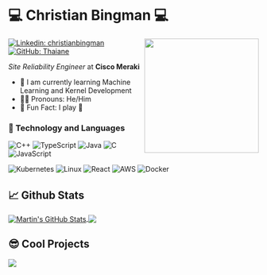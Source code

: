 # 💻 Christian Bingman 💻

<img align='right' src="https://media3.giphy.com/media/JZ40cnfnN11KycrvMF/giphy.gif?cid=ecf05e47aps0b4rc2q57p5k3fxnj280empmkra3pobbu1866&rid=giphy.gif&ct=s" width="230">

[![Linkedin: christianbingman](https://img.shields.io/badge/-christianbingman-blue?style=flat-square&logo=Linkedin&logoColor=white&link=https://www.linkedin.com/in/christianbingman/)](https://www.linkedin.com/in/christianbingman/)
[![GitHub: Thaiane](https://img.shields.io/github/followers/ChristianBingman?label=follow&style=social)](https://github.com/ChristianBingman)

*Site Reliability Engineer* at **Cisco Meraki**

- 🌱 I am currently learning Machine Learning and Kernel Development
- 🙋‍♂️ Pronouns: He/Him
- 🎵 Fun Fact: I play 🎷

### 🔧 Technology and Languages
![C++](https://img.shields.io/badge/-C++-000?&logo=c%2b%2b&logoColor=00599C)
![TypeScript](https://img.shields.io/badge/-TypeScript-000?&logo=TypeScript)
![Java](https://img.shields.io/badge/-Java-000?&logo=Java&logoColor=007396)
![C](https://img.shields.io/badge/-C-000?&logo=C)
![JavaScript](https://img.shields.io/badge/-JavaScript-000?&logo=JavaScript)

![Kubernetes](https://img.shields.io/badge/-Kubernetes-000?&logo=Kubernetes)
![Linux](https://img.shields.io/badge/-Linux-000?&logo=Linux)
![React](https://img.shields.io/badge/-React-000?&logo=React)
![AWS](https://img.shields.io/badge/-AWS-000?&logo=Amazon-AWS&logoColor=F90)
![Docker](https://img.shields.io/badge/-Docker-000?&logo=Docker)




## 📈 Github Stats

<a href="https://github.com/MartinHeinz/MartinHeinz">
  <img align="center" src="https://github-readme-stats.vercel.app/api?username=ChristianBingman&show_icons=true&line_height=27&count_private=true&title_color=ffffff&text_color=c9cacc&icon_color=2bbc8a&bg_color=1d1f21" alt="Martin's GitHub Stats" />
</a>
<a href="https://github.com/MartinHeinz/MartinHeinz">
  <img align="center" src="https://github-readme-stats.vercel.app/api/top-langs/?username=ChristianBingman&hide=java,html,tex&title_color=ffffff&text_color=c9cacc&icon_color=2bbc8a&bg_color=1d1f21&langs_count=3" />
</a>

## 😎 Cool Projects
<a href="https://github.com/ChristianBingman/SDL-Game-Engine">
  <img align="center" src="https://github-readme-stats.vercel.app/api/pin/?username=ChristianBingman&repo=SDL-Game-Engine&title_color=ffffff&text_color=c9cacc&icon_color=2bbc8a&bg_color=1d1f21" />
</a>
